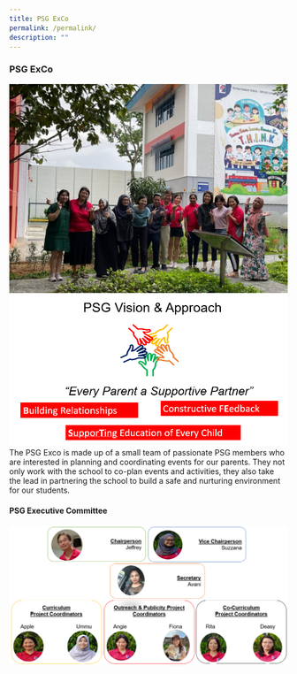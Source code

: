 ```yaml
---
title: PSG ExCo
permalink: /permalink/
description: ""
---
```

### PSG ExCo

![](/images/PSG/psg%20exco%202.jpg)
![](/images/PSG/psg%20vision.png)
The PSG Exco is made up of a small team of passionate PSG members who are interested in planning and coordinating events for our parents. They not only work with the school to co-plan events and activities, they also take the lead in partnering the school to build a safe and nurturing environment for our students.


#### PSG Executive Committee
![](/images/PSG/screenshot%202023-09-07%20104831.png)